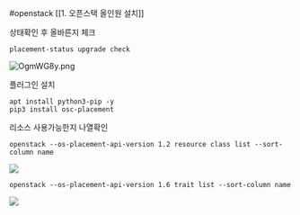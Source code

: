 #openstack 
[[1. 오픈스택 올인원 설치]]

상태확인 후 올바른지 체크
```/bin/bash
placement-status upgrade check
```


![OgmWG8y.png](https://i.imgur.com/OgmWG8y.png)

플러그인 설치
```/bin/bash
apt install python3-pip -y
pip3 install osc-placement
```

리소스 사용가능한지 나열확인
```/bin/bash
openstack --os-placement-api-version 1.2 resource class list --sort-column name
```
![](https://i.imgur.com/efoCJig.png)


```/bin/bash
openstack --os-placement-api-version 1.6 trait list --sort-column name
```
![](https://i.imgur.com/oCcHAYK.png)










